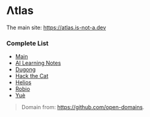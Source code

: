 # Λtlas
The main site: https://atlas.is-not-a.dev

### Complete List
- [Main](https://atlas.is-not-a.dev)
- [AI Learning Notes](https://atlas.is-not-a.dev/ai)
- [Dugong](https://atlas.is-not-a.dev/dugong)
- [Hack the Cat](https://atlas.is-not-a.dev/hackthecat)
- [Helios](https://atlas.is-not-a.dev/helios)
- [Robio](https://atlas.is-not-a.dev/robio)
- [Yuè](https://atlas.is-not-a.dev/yue)

> Domain from: https://github.com/open-domains. 
